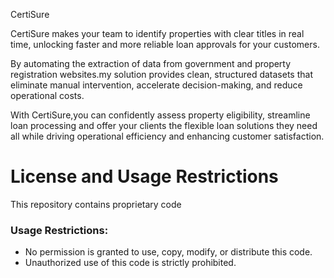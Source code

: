 CertiSure

CertiSure makes your team to identify properties with clear titles in real time, unlocking faster and more reliable loan approvals for your customers.
 
By automating the extraction of  data from government and property registration websites.my solution provides clean, structured datasets that eliminate manual intervention, accelerate decision-making, and reduce operational costs.

With CertiSure,you can confidently assess property eligibility, streamline loan processing and offer your clients the flexible loan solutions they need all while driving operational efficiency and enhancing customer satisfaction.

# License and Usage Restrictions

This repository contains proprietary code 

### Usage Restrictions:
- No permission is granted to use, copy, modify, or distribute this code.
- Unauthorized use of this code is strictly prohibited.


